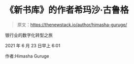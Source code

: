 # 《新书库》的作者希玛沙·古鲁格

> 原文：<https://thenewstack.io/author/himasha-guruge/>

银行业的数字化转型之旅

2021 年 6 月 23 日早上 6:01

作者:Himasha Guruge